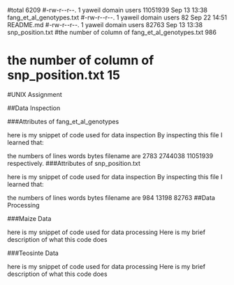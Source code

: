 
#total 6209
#-rw-r--r--. 1 yaweil domain users 11051939 Sep 13 13:38 fang_et_al_genotypes.txt
#-rw-r--r--. 1 yaweil domain users       82 Sep 22 14:51 README.md
#-rw-r--r--. 1 yaweil domain users    82763 Sep 13 13:38 snp_position.txt
 #the number of column of fang_et_al_genotypes.txt 986
#  the number of column of snp_position.txt 15
#UNIX Assignment

##Data Inspection

###Attributes of fang_et_al_genotypes

here is my snippet of code used for data inspection
By inspecting this file I learned that:

the numbers of lines words bytes filename are 2783  2744038 11051939 respectively.
###Attributes of snp_position.txt

here is my snippet of code used for data inspection
By inspecting this file I learned that:

the numbers of lines words bytes filename are 984 13198 82763
##Data Processing

###Maize Data

here is my snippet of code used for data processing
Here is my brief description of what this code does

###Teosinte Data

here is my snippet of code used for data processing
Here is my brief description of what this code does
